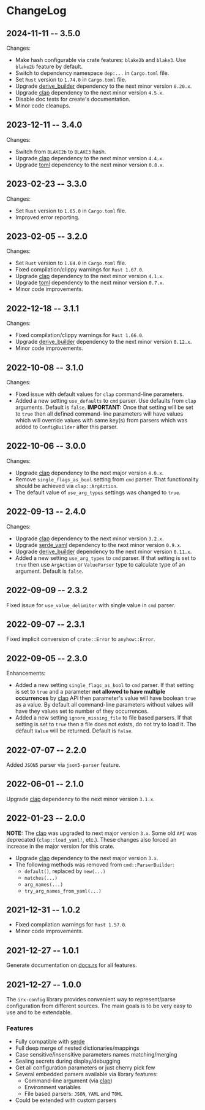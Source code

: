 # ChangeLog

## 2024-11-11 -- 3.5.0

Changes:

* Make hash configurable via crate features: `blake2b` and `blake3`. Use `blake2b` feature by default.
* Switch to dependency namespace `dep:...` in `Cargo.toml` file.
* Set `Rust` version to `1.74.0` in `Cargo.toml` file.
* Upgrade [derive_builder](https://docs.rs/derive_builder/) dependency to the next minor version `0.20.x`.
* Upgrade [clap](https://docs.rs/clap/) dependency to the next minor version `4.5.x`.
* Disable doc tests for create's documentation.
* Minor code cleanups.

## 2023-12-11 -- 3.4.0

Changes:

* Switch from `BLAKE2b` to `BLAKE3` hash.
* Upgrade [clap](https://docs.rs/clap/) dependency to the next minor version `4.4.x`.
* Upgrade [toml](https://docs.rs/toml/) dependency to the next minor version `0.8.x`.

## 2023-02-23 -- 3.3.0

Changes:

* Set `Rust` version to `1.65.0` in `Cargo.toml` file.
* Improved error reporting.

## 2023-02-05 -- 3.2.0

Changes:

* Set `Rust` version to `1.64.0` in `Cargo.toml` file.
* Fixed compilation/clippy warnings for `Rust 1.67.0`.
* Upgrade [clap](https://docs.rs/clap/) dependency to the next minor version `4.1.x`.
* Upgrade [toml](https://docs.rs/toml/) dependency to the next minor version `0.7.x`.
* Minor code improvements.

## 2022-12-18 -- 3.1.1

Changes:

* Fixed compilation/clippy warnings for `Rust 1.66.0`.
* Upgrade [derive_builder](https://docs.rs/derive_builder/) dependency to the next minor version `0.12.x`.
* Minor code improvements.

## 2022-10-08 -- 3.1.0

Changes:

* Fixed issue with default values for `clap` command-line parameters.
* Added a new setting `use_defaults` to `cmd` parser. Use defaults from `clap` arguments. Default is `false`.
**IMPORTANT:** Once that setting will be set to `true` then all defined command-line parameters will have values which will override values with same key(s) from parsers which was added to `ConfigBuilder` after this parser.

## 2022-10-06 -- 3.0.0

Changes:

* Upgrade [clap](https://docs.rs/clap/) dependency to the next major version `4.0.x`.
* Remove `single_flags_as_bool` setting from `cmd` parser. That functionality should be achieved via `clap::ArgAction`.
* The default value of `use_arg_types` settings was changed to `true`.

## 2022-09-13 -- 2.4.0

Changes:

* Upgrade [clap](https://docs.rs/clap/) dependency to the next minor version `3.2.x`.
* Upgrade [serde_yaml](https://docs.rs/serde_yaml/) dependency to the next minor version `0.9.x`.
* Upgrade [derive_builder](https://docs.rs/derive_builder/) dependency to the next minor version `0.11.x`.
* Added a new setting `use_arg_types` to `cmd` parser. If that setting is set to `true` then use `ArgAction` or `ValueParser` type to calculate type of an argument. Default is `false`.

## 2022-09-09 -- 2.3.2

Fixed issue for `use_value_delimiter` with single value in `cmd` parser.

## 2022-09-07 -- 2.3.1

Fixed implicit conversion of `crate::Error` to `anyhow::Error`.

## 2022-09-05 -- 2.3.0

Enhancements:

* Added a new setting `single_flags_as_bool` to `cmd` parser. If that setting is set to `true` and a parameter **not allowed to have multiple occurrences** by [clap](https://docs.rs/clap/) API then parameter's value will have boolean `true` as a value. By default all command-line parameters without values will have they values set to number of they occurrences.
* Added a new setting `ignore_missing_file` to file based parsers. If that setting is set to `true` then a file does not exists, do not try to load it. The default `Value` will be returned. Default is `false`.

## 2022-07-07 -- 2.2.0

Added `JSON5` parser via `json5-parser` feature.

## 2022-06-01 -- 2.1.0

Upgrade [clap](https://docs.rs/clap/) dependency to the next minor version `3.1.x`.

## 2022-01-23 -- 2.0.0

**NOTE:** The [clap](https://docs.rs/clap/) was upgraded to next major version `3.x`. Some old `API` was deprecated (`clap::load_yaml!`, etc.). These changes also forced an increase in the major version for this crate.

* Upgrade [clap](https://docs.rs/clap/) dependency to the next major version `3.x`.
* The following methods was removed from `cmd::ParserBuilder`:
  * `default()`, replaced by `new(...)`
  * `matches(...)`
  * `arg_names(...)`
  * `try_arg_names_from_yaml(...)`

## 2021-12-31 -- 1.0.2

* Fixed compilation warnings for `Rust 1.57.0`.
* Minor code improvements.

## 2021-12-27 -- 1.0.1

Generate documentation on [docs.rs](https://docs.rs/) for all features.

## 2021-12-27 -- 1.0.0

The `irx-config` library provides convenient way to represent/parse configuration from different sources. The main
goals is to be very easy to use and to be extendable.

### Features

* Fully compatible with [serde](https://serde.rs/)
* Full deep merge of nested dictionaries/mappings
* Case sensitive/insensitive parameters names matching/merging
* Sealing secrets during display/debugging
* Get all configuration parameters or just cherry pick few
* Several embedded parsers available via library features:
  * Command-line argument (via [clap](https://github.com/clap-rs/clap))
  * Environment variables
  * File based parsers: `JSON`, `YAML` and `TOML`
* Could be extended with custom parsers
